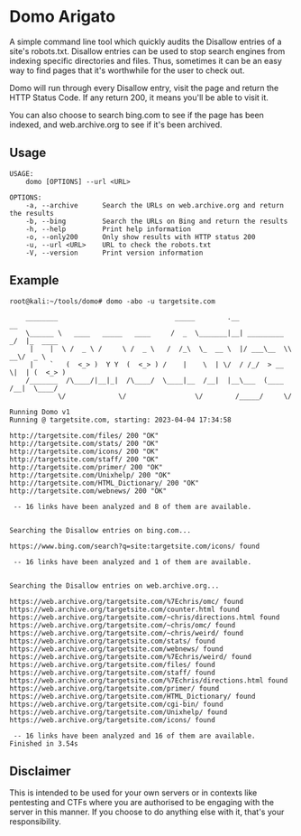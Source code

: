 # Domo Arigato #

A simple command line tool which quickly audits the Disallow entries of a site's robots.txt. Disallow entries can be used to stop search engines from indexing specific directories and files. Thus, sometimes it can be an easy way to find pages that it's worthwhile for the user to check out.

Domo will run through every Disallow entry, visit the page and return the HTTP Status Code. If any return 200, it means you'll be able to visit it.

You can also choose to search bing.com to see if the page has been indexed, and web.archive.org to see if it's been archived.

## Usage ##
```
USAGE:
    domo [OPTIONS] --url <URL>

OPTIONS:
    -a, --archive      Search the URLs on web.archive.org and return the results
    -b, --bing         Search the URLs on Bing and return the results
    -h, --help         Print help information
    -o, --only200      Only show results with HTTP status 200
    -u, --url <URL>    URL to check the robots.txt
    -V, --version      Print version information
```

## Example ##
```
root@kali:~/tools/domo# domo -abo -u targetsite.com

    ________                             _____        .__              __          
    \______ \   ____   _____   ____     /  _  \_______|__| _________ _/  |_  ____  
     |    |  \ /  _ \ /     \ /  _ \   /  /_\  \_  __ \  |/ ___\__  \\   __\/  _ \ 
     |    `   (  <_> )  Y Y  (  <_> ) /    |    \  | \/  / /_/  > __ \|  | (  <_> )
    /_______  /\____/|__|_|  /\____/  \____|__  /__|  |__\___  (____  /__|  \____/ 
            \/             \/                 \/        /_____/     \/             
            
Running Domo v1
Running @ targetsite.com, starting: 2023-04-04 17:34:58
       	 
http://targetsite.com/files/ 200 "OK"
http://targetsite.com/stats/ 200 "OK"
http://targetsite.com/icons/ 200 "OK"
http://targetsite.com/staff/ 200 "OK"
http://targetsite.com/primer/ 200 "OK"
http://targetsite.com/Unixhelp/ 200 "OK"
http://targetsite.com/HTML_Dictionary/ 200 "OK"
http://targetsite.com/webnews/ 200 "OK"

 -- 16 links have been analyzed and 8 of them are available.


Searching the Disallow entries on bing.com...

https://www.bing.com/search?q=site:targetsite.com/icons/ found

 -- 16 links have been analyzed and 1 of them are available.


Searching the Disallow entries on web.archive.org...

https://web.archive.org/targetsite.com/%7Echris/omc/ found
https://web.archive.org/targetsite.com/counter.html found
https://web.archive.org/targetsite.com/~chris/directions.html found
https://web.archive.org/targetsite.com/~chris/omc/ found
https://web.archive.org/targetsite.com/~chris/weird/ found
https://web.archive.org/targetsite.com/stats/ found
https://web.archive.org/targetsite.com/webnews/ found
https://web.archive.org/targetsite.com/%7Echris/weird/ found
https://web.archive.org/targetsite.com/files/ found
https://web.archive.org/targetsite.com/staff/ found
https://web.archive.org/targetsite.com/%7Echris/directions.html found
https://web.archive.org/targetsite.com/primer/ found
https://web.archive.org/targetsite.com/HTML_Dictionary/ found
https://web.archive.org/targetsite.com/cgi-bin/ found
https://web.archive.org/targetsite.com/Unixhelp/ found
https://web.archive.org/targetsite.com/icons/ found

 -- 16 links have been analyzed and 16 of them are available.
Finished in 3.54s

```

## Disclaimer ##

This is intended to be used for your own servers or in contexts like pentesting and CTFs where you are authorised to be engaging with the server in this manner. If you choose to do anything else with it, that's your responsibility.
